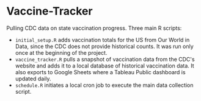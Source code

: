 # Vaccine-Tracker
Pulling CDC data on state vaccination progress. Three main R scripts:

* `initial_setup.R` adds vaccination totals for the US from Our World in Data, since the CDC does not provide historical counts. It was run only once at the beginning of the project.
* `vaccine_tracker.R` pulls a snapshot of vaccination data from the CDC's website and adds it to a local database of historical vaccination data. It also exports to Google Sheets where a Tableau Public dashboard is updated daily.
* `schedule.R` initiates a local cron job to execute the main data collection script.
